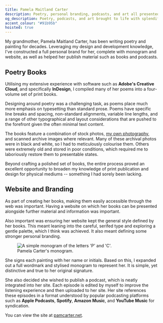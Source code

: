 ```yaml
---
title: Pamela Maitland Carter
description: Poetry, personal branding, podcasts, and art all presented and wrapped up in a personal website and a set of print books made available for purchase.
og_description: Poetry, podcasts, and art brought to life with splendiferous design.
accent_colour: "#91b95b"
hoisted: true
---
```


My grandmother, Pamela Maitland Carter, has been writing poetry and painting for decades. Leveraging my design and development knowledge, I've constructed a full personal brand for her, complete with monogram and website, as well as helped her publish material such as books and podcasts.

## Poetry Books

Utilising my extensive experience with software such as **Adobe's Creative Cloud**, and specifically **InDesign**, I compiled many of her poems into a four-volume set of print books.

Designing around poetry was a challenging task, as poems place much more emphasis on typesetting than standard prose. Poems have specific line breaks and spacing, non-standard alignments, variable line lengths, and a range of other typographical and layout considerations that are pushed to the forefront given the often minimal text content.

The books feature a combination of stock photos, [my own photography](/photography), and scanned archive images where relevant. Many of these archival photos were in black and white, so I had to meticulously colourise them. Others were extremely old and stored in poor conditions, which required me to laboriously restore them to presentable states.

Beyond crafting a polished set of books, the entire process proved an excellent opportunity to broaden my knowledge of print publication and design for physical mediums -- something I had sorely been lacking.

## Website and Branding

As part of creating her books, making them easily accessible through the web was important. Having a website on which her books can be presented alongside further material and information was important.

Also important was ensuring her website kept the general style defined by her books. This meant leaning into the careful, serifed type and exploring a gentle palette, which I think was achieved. It also meant defining some stronger personal branding.

<figure class="right">
<img src="/assets/portfolio/pamela-carter/logo.svg" alt="A simple monogram of the letters 'P' and 'C'.">
<figcaption>Pamela Carter's monogram.</figcaption>
</figure>

She signs each painting with her name or initials. Based on this, I expanded out a full wordmark and stylised monogram to represent her. It is simple, yet distinctive and true to her original signature.

She also decided she wished to publish a podcast, which is neatly integrated into her site. Each episode is edited by myself to improve the listening experience and then uploaded to her site. Her site references these episodes in a format understood by popular podcasting platforms such as **Apple Podcasts**, **Spotify**, **Amazon Music**, and **YouTube Music** for syndication.

You can view the site at [pamcarter.net](https://pamcarter.net).
